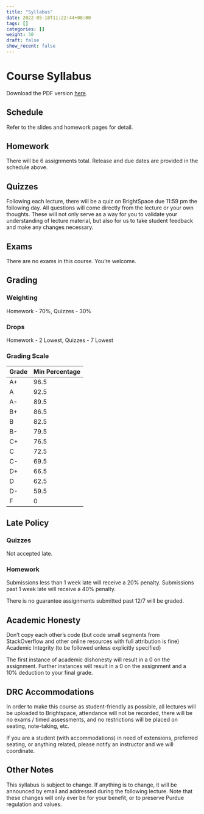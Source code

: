 ```yaml
---
title: "Syllabus"
date: 2022-05-18T11:22:44+08:00
tags: []
categories: []
weight: 30
draft: false
show_recent: false
---
```


# Course Syllabus

Download the PDF version [here](/data/cs390wap-f24-syllabus.pdf).

## Schedule

Refer to the slides and homework pages for detail.

## Homework

There will be 6 assignments total. Release and due dates are provided in the schedule above.

## Quizzes

Following each lecture, there will be a quiz on BrightSpace due 11:59 pm the following day. All questions will come directly from the lecture or your own thoughts. These will not only serve as a way for you to validate your understanding of lecture material, but also for us to take student feedback and make any changes necessary.

## Exams

There are no exams in this course. You’re welcome.

## Grading

### Weighting

Homework - 70%,
Quizzes - 30%

### Drops

Homework - 2 Lowest,
Quizzes - 7 Lowest

### Grading Scale

| Grade | Min Percentage | 
| -------- | ------- |
| A+ | 96.5 |
| A | 92.5 |
| A- | 89.5 |
| B+ | 86.5 |
| B	| 82.5 |
| B- | 79.5 |
| C+ | 76.5 |
| C	| 72.5 |
| C- | 69.5 |
| D+ | 66.5 |
| D	| 62.5 |
| D- | 59.5 |
| F	| 0 |

## Late Policy

### Quizzes
Not accepted late.

### Homework
Submissions less than 1 week late will receive a 20% penalty. Submissions past 1 week late will receive a 40% penalty.

There is no guarantee assignments submitted past 12/7 will be graded.

## Academic Honesty

Don’t copy each other’s code (but code small segments from StackOverflow and other online resources with full attribution is fine)
Academic Integrity (to be followed unless explicitly specified)

The first instance of academic dishonesty will result in a 0 on the assignment. Further instances will result in a 0 on the assignment and a 10% deduction to your final grade.

## DRC Accommodations

In order to make this course as student-friendly as possible, all lectures will be uploaded to Brightspace, attendance will not be recorded, there will be no exams / timed assessments, and no restrictions will be placed on seating, note-taking, etc.

If you are a student (with accommodations) in need of extensions, preferred seating, or anything related, please notify an instructor and we will coordinate.

## Other Notes

This syllabus is subject to change. If anything is to change, it will be announced by email and addressed during the following lecture. Note that these changes will only ever be for your benefit, or to preserve Purdue regulation and values.

<!--more-->